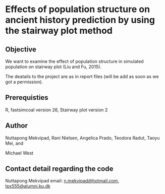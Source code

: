 # Effects of population structure on ancient history prediction by using the stairway plot method

## Objective

We want to examine the effect of population structure in simulated population 
on stairway plot (Liu and Fu, 2015).

The deatails to the project are as in report files (will be add as soon as we got a permission).

## Prerequisties

R, fastsimcoal version 26, Stairway plot version 2

## Author 

Nuttapong Mekvipad, Rani Nielsen, Angelica Prado, Teodora Radut, Taoyu Mei, and

Michael West

## Contact detail regarding the code 

Nuttapong Mekvipad
email: n.mekvipad@hotmail.com, tpx555@alumni.ku.dk
